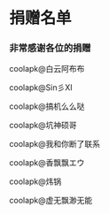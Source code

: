 # 捐赠名单
### 非常感谢各位的捐赠
coolapk@白云阿布布 

coolapk@Sin彡XI 

coolapk@搞机么么哒 

coolapk@坑神硕哥 

coolapk@我和你断了联系 

coolapk@香飘飘エウ 

coolapk@炜锅 

coolapk@虚无飘渺无能 
